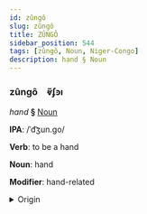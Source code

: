 ```yaml
---
id: zûngô
slug: zûngô
title: ZÛNGÔ
sidebar_position: 544
tags: [zûngô, Noun, Niger-Congo]
description: hand § Noun
---
```


### zûngô&emsp;<span kind="abugida">ⱴ̃ʄꜿı</span>

*hand* **§** [Noun](../../tags/Noun)

**IPA**: /ˈd͡ʒun.go/

**Verb**: to be a hand

**Noun**: hand

**Modifier**: hand-related

<details>
    <summary>Origin</summary>
    Fula junngo [d͡ʒuŋᵑɡɔ]<br/>
    <em>Niger-Congo Language Family</em>
</details>